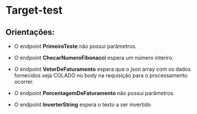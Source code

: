 # Target-test

## Orientações:

* O endpoint **PrimeiroTeste** não possui parâmetros.

* O endpoint **ChecarNumeroFibonacci** espera um número interiro.

* O endpoint **VetorDeFaturamento** espera que o json array com os dados fornecidos seja COLADO no body na requisição para o processamento ocorrer. 

* O endpoint **PorcentagemDeFaturamento** não possui parâmetros.

* O endpoint **InverterString** espera o texto a ser invertido
